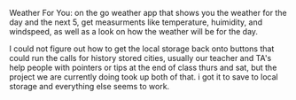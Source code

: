 Weather For You: on the go weather app that shows you the weather for the day and the next 5, get measurments like temperature, huimidity, and windspeed, as well as a look on how the weather will be for the day.

I could not figure out how to get the local storage back onto buttons that could run the calls for history stored cities, usually our teacher and TA's help people with pointers or tips at the end of class thurs and sat, but the project we are currently doing took up both of that. i got it to save to local storage and everything else seems to work.

